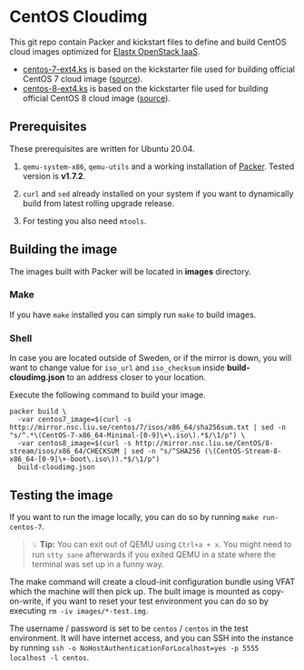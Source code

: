 # CentOS Cloudimg

This git repo contain Packer and kickstart files to define and build CentOS cloud images optimized for [Elastx OpenStack IaaS](https://elastx.se).

- [centos-7-ext4.ks](httpdir/centos-7-ext4.ks) is based on the kickstarter file used for building official CentOS 7 cloud image ([source](https://git.centos.org/centos/kickstarts/blob/master/f/CentOS-7-GenericCloud.ks)).
- [centos-8-ext4.ks](httpdir/centos-8-ext4.ks) is based on the kickstarter file used for building official CentOS 8 cloud image ([source](https://git.centos.org/centos/kickstarts/blob/master/f/CentOS-8-Stream-GenericCloud.ks)).

## Prerequisites
These prerequisites are written for Ubuntu 20.04.

1. `qemu-system-x86`, `qemu-utils` and a working installation of [Packer](https://www.packer.io/). Tested version is **v1.7.2**.

2. `curl` and `sed` already installed on your system if you want to dynamically build from latest rolling upgrade release.

3. For testing you also need `mtools`.

## Building the image

The images built with Packer will be located in **images** directory.

### Make

If you have `make` installed you can simply run `make` to build images.

### Shell

In case you are located outside of Sweden, or if the mirror is down, you will want to change value for `iso_url` and `iso_checksum` inside **build-cloudimg.json** to an address closer to your location.

Execute the following command to build your image.

    packer build \
      -var centos7_image=$(curl -s http://mirror.nsc.liu.se/centos/7/isos/x86_64/sha256sum.txt | sed -n "s/^.*\(CentOS-7-x86_64-Minimal-[0-9]\+\.iso\).*$/\1/p") \
      -var centos8_image=$(curl -s http://mirror.nsc.liu.se/CentOS/8-stream/isos/x86_64/CHECKSUM | sed -n "s/^SHA256 (\(CentOS-Stream-8-x86_64-[0-9]\+-boot\.iso\)).*$/\1/p")
      build-cloudimg.json

## Testing the image

If you want to run the image locally, you can do so by running
`make run-centos-7`.

> 💡 **Tip:** You can exit out of QEMU using `Ctrl+a + x`.
You might need to run `stty sane` afterwards if you exited QEMU in a state
where the terminal was set up in a funny way.

The make command will create a cloud-init configuration bundle using
VFAT which the machine will then pick up. The built image is mounted as
copy-on-write, if you want to reset your test environment you can do so by
executing `rm -iv images/*-test.img`.

The username / password is set to be `centos` / `centos` in the test
environment. It will have internet access, and you can SSH into the instance
by running `ssh -o NoHostAuthenticationForLocalhost=yes -p 5555 localhost -l centos`.

